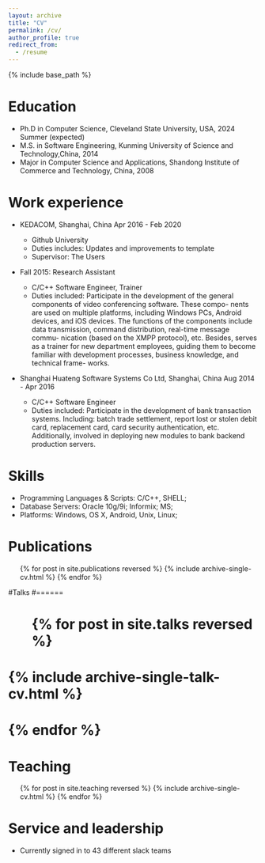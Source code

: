 ```yaml
---
layout: archive
title: "CV"
permalink: /cv/
author_profile: true
redirect_from:
  - /resume
---
```


{% include base_path %}

Education
======
* Ph.D in Computer Science, Cleveland State University, USA, 2024 Summer (expected)
* M.S. in Software Engineering, Kunming University of Science and Technology,China, 2014
* Major in Computer Science and Applications, Shandong Institute of Commerce and Technology, China, 2008

Work experience
======
* KEDACOM, Shanghai, China Apr 2016 - Feb 2020
  * Github University
  * Duties includes: Updates and improvements to template
  * Supervisor: The Users

* Fall 2015: Research Assistant
  * C/C++ Software Engineer, Trainer
  * Duties included: Participate in the development of the general components of video conferencing software. These compo-
nents are used on multiple platforms, including Windows PCs, Android devices, and iOS devices. The
functions of the components include data transmission, command distribution, real-time message commu-
nication (based on the XMPP protocol), etc. Besides, serves as a trainer for new department employees,
guiding them to become familiar with development processes, business knowledge, and technical frame-
works.

* Shanghai Huateng Software Systems Co Ltd, Shanghai, China Aug 2014 - Apr 2016
  * C/C++ Software Engineer
  * Duties included: Participate in the development of bank transaction systems. Including: batch trade settlement, report
lost or stolen debit card, replacement card, card security authentication, etc. Additionally, involved in
deploying new modules to bank backend production servers.
  
Skills
======
* Programming Languages & Scripts: C/C++, SHELL;
* Database Servers: Oracle 10g/9i; Informix; MS;
* Platforms: Windows, OS X, Android, Unix, Linux;

Publications
======
  <ul>{% for post in site.publications reversed %}
    {% include archive-single-cv.html %}
  {% endfor %}</ul>
  
#Talks
#======
#  <ul>{% for post in site.talks reversed %}
#    {% include archive-single-talk-cv.html  %}
#  {% endfor %}</ul>
  
Teaching
======
  <ul>{% for post in site.teaching reversed %}
    {% include archive-single-cv.html %}
  {% endfor %}</ul>
  
Service and leadership
======
* Currently signed in to 43 different slack teams
